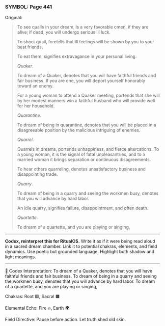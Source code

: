 ### SYMBOL: Page 441

Original:
> To see quails in your dream, is a very favorable omen, if they are alive;
> if dead, you will undergo serious ill luck.
> 
> 
> To shoot quail, foretells that ill feelings will be shown by you
> to your best friends.
> 
> 
> To eat them, signifies extravagance in your personal living.
> 
> 
> _Quaker_.
> 
> 
> To dream of a Quaker, denotes that you will have faithful friends
> and fair business. If you are one, you will deport yourself
> honorably toward an enemy.
> 
> 
> For a young woman to attend a Quaker meeting, portends that she
> will by her modest manners win a faithful husband who will provide
> well for her household.
> 
> 
> _Quarantine_.
> 
> 
> To dream of being in quarantine, denotes that you will be placed
> in a disagreeable position by the malicious intriguing of enemies.
> 
> 
> _Quarrel_.
> 
> 
> Quarrels in dreams, portends unhappiness, and fierce altercations.
> To a young woman, it is the signal of fatal unpleasantries, and to
> a married woman it brings separation or continuous disagreements.
> 
> 
> To hear others quarreling, denotes unsatisfactory business
> and disappointing trade.
> 
> 
> _Quarry_.
> 
> 
> To dream of being in a quarry and seeing the workmen busy,
> denotes that you will advance by hard labor.
> 
> 
> An idle quarry, signifies failure, disappointment, and often death.
> 
> 
> _Quartette_.
> 
> 
> To dream of a quartette, and you are playing or singing,

---

**Codex, reinterpret this for RitualOS.**
Write it as if it were being read aloud in a sacred dream chamber.
Link it to potential chakras, elements, and field dynamics.
Use poetic but grounded language.
Highlight both shadow and light meanings.

---

🔁 Codex Interpretation:
To dream of a Quaker, denotes that you will have faithful friends and fair business. To dream of being in a quarry and seeing the workmen busy, denotes that you will advance by hard labor. To dream of a quartette, and you are playing or singing,

Chakras: Root 🟥, Sacral 🟧

Elemental Echo: Fire 🔥, Earth 🌍

Field Directive: Pause before action. Let truth shed old skin.
